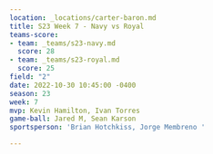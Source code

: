```yaml
---
location: _locations/carter-baron.md
title: S23 Week 7 - Navy vs Royal
teams-score:
- team: _teams/s23-navy.md
  score: 28
- team: _teams/s23-royal.md
  score: 25
field: "2"
date: 2022-10-30 10:45:00 -0400
season: 23
week: 7
mvp: Kevin Hamilton, Ivan Torres
game-ball: Jared M, Sean Karson
sportsperson: 'Brian Hotchkiss, Jorge Membreno '

---
```

